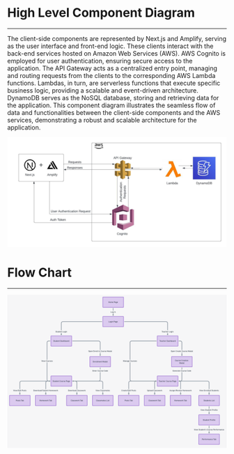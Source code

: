# High Level Component Diagram

---

The client-side components are represented by Next.js and Amplify, serving as the user interface and front-end logic. These clients interact with the back-end services hosted on Amazon Web Services (AWS). AWS Cognito is employed for user authentication, ensuring secure access to the application. The API Gateway acts as a centralized entry point, managing and routing requests from the clients to the corresponding AWS Lambda functions. Lambdas, in turn, are serverless functions that execute specific business logic, providing a scalable and event-driven architecture. DynamoDB serves as the NoSQL database, storing and retrieving data for the application. This component diagram illustrates the seamless flow of data and functionalities between the client-side components and the AWS services, demonstrating a robust and scalable architecture for the application.

![component-diagram](./public/component-diagram.jpeg)

# Flow Chart

---

![flow-chart](./public/flow-chart.png)
